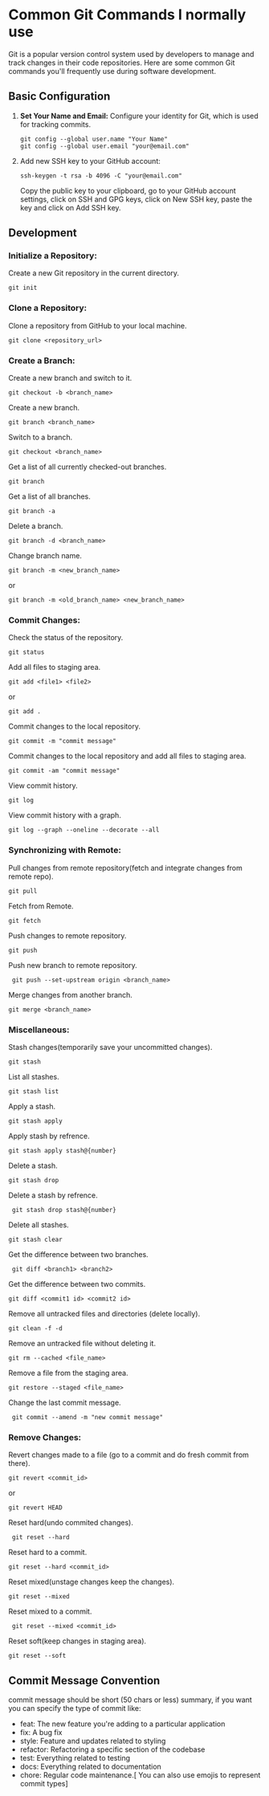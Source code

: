 # Common Git Commands I normally use

Git is a popular version control system used by developers to manage and track changes in their code repositories. Here are some common Git commands you'll frequently use during software development.

## Basic Configuration

1. **Set Your Name and Email:**
   Configure your identity for Git, which is used for tracking commits.
   ```
   git config --global user.name "Your Name"
   git config --global user.email "your@email.com"
   ```
2. Add new SSH key to your GitHub account:
   ```
   ssh-keygen -t rsa -b 4096 -C "your@email.com"
   ```
   Copy the public key to your clipboard, go to your GitHub account settings, click on SSH and GPG keys, click on New SSH key, paste the key and click on Add SSH key.

## Development

### Initialize a Repository:

Create a new Git repository in the current directory.

```
git init
```

### Clone a Repository:

Clone a repository from GitHub to your local machine.

```
git clone <repository_url>
```

### Create a Branch:

Create a new branch and switch to it.

```
git checkout -b <branch_name>
```

Create a new branch.

```
git branch <branch_name>
```

Switch to a branch.

```
git checkout <branch_name>
```

Get a list of all currently checked-out branches.

```
git branch
```

Get a list of all branches.

```
git branch -a
```

Delete a branch.

```
git branch -d <branch_name>
```

Change branch name.

```
git branch -m <new_branch_name>
```

or

```
git branch -m <old_branch_name> <new_branch_name>
```

### Commit Changes:

Check the status of the repository.

```
git status
```

Add all files to staging area.

```
git add <file1> <file2>
```

or

```
git add .
```

Commit changes to the local repository.

```
git commit -m "commit message"
```

Commit changes to the local repository and add all files to staging area.

```
git commit -am "commit message"
```

View commit history.

```
git log
```

View commit history with a graph.

```
git log --graph --oneline --decorate --all
```

### Synchronizing with Remote:

Pull changes from remote repository(fetch and integrate changes from remote repo).

```
git pull
```

Fetch from Remote.

```
git fetch
```

Push changes to remote repository.

```
git push
```

Push new branch to remote repository.

```
 git push --set-upstream origin <branch_name>
```

Merge changes from another branch.

```
git merge <branch_name>
```

### Miscellaneous:

Stash changes(temporarily save your uncommitted changes).

```
git stash
```

List all stashes.

```
git stash list
```

Apply a stash.

```
git stash apply
```

Apply stash by refrence.

```
git stash apply stash@{number}
```

Delete a stash.

```
git stash drop
```

Delete a stash by refrence.

```
 git stash drop stash@{number}
```

Delete all stashes.

```
git stash clear
```

Get the difference between two branches.

```
 git diff <branch1> <branch2>
```

Get the difference between two commits.

```
git diff <commit1 id> <commit2 id>
```

Remove all untracked files and directories (delete locally).

```
git clean -f -d
```

Remove an untracked file without deleting it.

```
git rm --cached <file_name>
```

Remove a file from the staging area.

```
git restore --staged <file_name>
```

Change the last commit message.

```
 git commit --amend -m "new commit message"
```

### Remove Changes:

Revert changes made to a file (go to a commit and do fresh commit from there).

```
git revert <commit_id>
```

or

```
git revert HEAD
```

Reset hard(undo commited changes).

```
 git reset --hard
```

Reset hard to a commit.

```
git reset --hard <commit_id>
```

Reset mixed(unstage changes keep the changes).

```
git reset --mixed
```

Reset mixed to a commit.

```
 git reset --mixed <commit_id>
```

Reset soft(keep changes in staging area).

```
git reset --soft
```

## Commit Message Convention

commit message should be short (50 chars or less) summary,
if you want you can specify the type of commit like:

- feat: The new feature you're adding to a particular application
- fix: A bug fix
- style: Feature and updates related to styling
- refactor: Refactoring a specific section of the codebase
- test: Everything related to testing
- docs: Everything related to documentation
- chore: Regular code maintenance.[ You can also use emojis to represent commit types]
